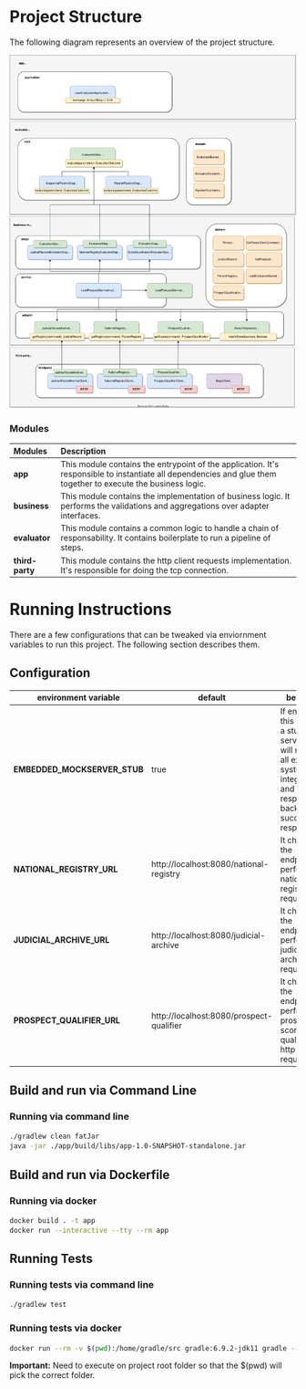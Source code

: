 # Project Structure 

The following diagram represents an overview of the project structure.

<p align="center">
  <img src="docs/assets/crm-technical-challenge.drawio.svg">
</p>

### Modules

| Modules | Description |
|:--------------|:------------|
| **app** | This module contains the entrypoint of the application. It's responsible to instantiate all dependencies and glue them together to execute the business logic. |
| **business** | This module contains the implementation of business logic. It performs the validations and aggregations over adapter interfaces. |
| **evaluator** | This module contains a common logic to handle a chain of responsability. It contains boilerplate to run a pipeline of steps. |
| **third-party** | This module contains the http client requests implementation. It's responsible for doing the tcp connection. |

# Running Instructions 

There are a few configurations that can be tweaked via enviornment variables to run this project. The following section describes them.

## Configuration

| environment variable | default | behavior  
|---|---|---|
| **EMBEDDED_MOCKSERVER_STUB** | true | If enabled this will run a stub http server that will replace all external system URL integration and response back with a successful response.
| **NATIONAL_REGISTRY_URL** | http://localhost:8080/national-registry | It changes the endpoint to perform national registry http requests.
| **JUDICIAL_ARCHIVE_URL** | http://localhost:8080/judicial-archive |  It changes the endpoint to perform judicial archive http requests.
| **PROSPECT_QUALIFIER_URL** | http://localhost:8080/prospect-qualifier |  It changes the endpoint to perform prospect score qualification http requests.



## Build and run via Command Line

### Running via command line

```bash
./gradlew clean fatJar
java -jar ./app/build/libs/app-1.0-SNAPSHOT-standalone.jar
```

## Build and run via Dockerfile 

### Running via docker
```bash
docker build . -t app 
docker run --interactive --tty --rm app
```

## Running Tests

### Running tests via command line

```bash
./gradlew test
```

### Running tests via docker

```bash
docker run --rm -v $(pwd):/home/gradle/src gradle:6.9.2-jdk11 gradle --no-deamon -p /home/gradle/src test
```
**Important:** Need to execute on project root folder so that the $(pwd) will pick the correct folder.
